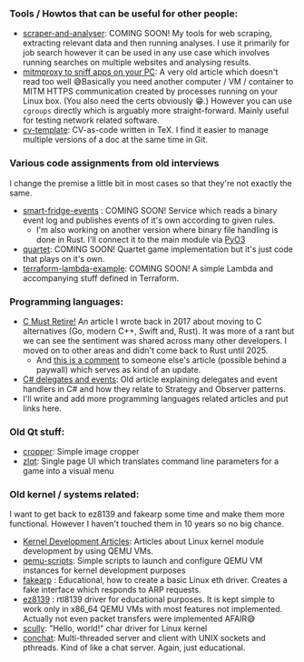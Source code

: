 ### Tools / Howtos that can be useful for other people:
- [scraper-and-analyser](): COMING SOON! My tools for web scraping, extracting relevant data and then running analyses. I use it primarily for job search however it can be used in any use case which involves running searches on multiple websites and analysing results.
- [mitmproxy to sniff apps on your PC](https://medium.com/@aciliketcap/using-cgroups-and-mitmproxy-to-listen-to-traffic-on-your-computer-in-a-transparent-proxy-scenario-668f36cba2dd): A very old article which doesn't read too well 😅Basically you need another computer / VM / container to MITM HTTPS communication created by processes running on your Linux box. (You also need the certs obviously 😁.) However you can use `cgroups` directly which is arguably more straight-forward. Mainly useful for testing network related software.
- [cv-template](https://github.com/aciliketcap/cv-template): CV-as-code written in TeX. I find it easier to manage multiple versions of a doc at the same time in Git.
### Various code assignments from old interviews
I change the premise a little bit in most cases so that they're not exactly the same.
- [smart-fridge-events]() : COMING SOON! Service which reads a binary event log and publishes events of it's own according to given rules.
	- I'm also working on another version where binary file handling is done in Rust. I'll connect it to the main module via [PyO3](https://github.com/PyO3/pyo3)
- [quartet](): COMING SOON! Quartet game implementation but it's just code that plays on it's own.
- [terraform-lambda-example](): COMING SOON! A simple Lambda and accompanying stuff defined in Terraform.
### Programming languages:
- [C Must Retire!](https://www.linkedin.com/pulse/c-must-retire-sinan-akpolat/) An article I wrote back in 2017 about moving to C alternatives (Go, modern C++, Swift and, Rust). It was more of a rant but we can see the sentiment was shared across many other developers. I moved on to other areas and didn't come back to Rust until 2025.
	- And [this is a comment](https://medium.com/@aciliketcap/like-some-other-people-who-commented-i-think-that-the-correct-thing-to-do-is-to-look-for-45d8fbaec4bb) to someone else's article (possible behind a paywall) which serves as kind of an update.
- [C# delegates and events](https://medium.com/@aciliketcap/c-delegates-and-events-baf4d48f84a): Old article explaining delegates and event handlers in C# and how they relate to Strategy and Observer patterns.
- I'll write and add more programming languages related articles and put links here.
### Old Qt stuff:
- [cropper](https://github.com/aciliketcap/cropper): Simple image cropper
- [zlqt](https://github.com/aciliketcap/zlqt): Single page UI which translates command line parameters for a game into a visual menu
### Old kernel / systems related:
I want to get back to ez8139 and fakearp some time and make them more functional. However I haven't touched them in 10 years so no big chance.
- [Kernel Development Articles](https://medium.com/@aciliketcap/reviving-kernel-development-articles-from-2014-intro-be61a1646f35): Articles about Linux kernel module development by using QEMU VMs.
- [qemu-scripts](https://github.com/aciliketcap/qemu-scripts): Simple scripts to launch and configure QEMU VM instances for kernel development purposes
- [fakearp](https://github.com/aciliketcap/fakearp) : Educational, how to create a basic Linux eth driver. Creates a fake interface which responds to ARP requests. 
- [ez8139](https://github.com/aciliketcap/ez8139) : rtl8139 driver for educational purposes. It is kept simple to work only in x86_64 QEMU VMs with most features not implemented. Actually not even packet transfers were implemented AFAIR😅
- [scully](https://github.com/aciliketcap/scully): "Hello, world!" char driver for Linux kernel
- [conchat](https://github.com/aciliketcap/conchat): Multi-threaded server and client with UNIX sockets and pthreads. Kind of like a chat server. Again, just educational.

